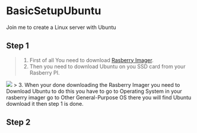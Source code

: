 # BasicSetupUbuntu
Join me to create a Linux server with Ubuntu

## Step 1 
> 1. First of all You need to download [Rasberry Imager](https://www.raspberrypi.com/software/).
> 2. Then you need to download Ubuntu on you SSD card from your Rasberry PI. 
<img src="https://i.imgur.com/YhBR0cL.png">
> 3. When your done downloading the Rasberry Imager you need to Download Ubuntu to do this you have to go to Operating System in your rasberry imager go to Other General-Purpose OS there you will find Ubuntu download it then step 1 is done. 


## Step 2